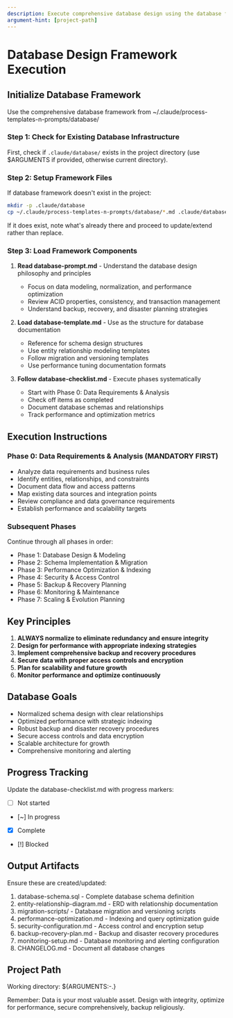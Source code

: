 ```yaml
---
description: Execute comprehensive database design using the database framework
argument-hint: [project-path]
---
```


# Database Design Framework Execution

## Initialize Database Framework

Use the comprehensive database framework from ~/.claude/process-templates-n-prompts/database/

### Step 1: Check for Existing Database Infrastructure
First, check if `.claude/database/` exists in the project directory (use $ARGUMENTS if provided, otherwise current directory).

### Step 2: Setup Framework Files
If database framework doesn't exist in the project:
```bash
mkdir -p .claude/database
cp ~/.claude/process-templates-n-prompts/database/*.md .claude/database/
```

If it does exist, note what's already there and proceed to update/extend rather than replace.

### Step 3: Load Framework Components

1. **Read database-prompt.md** - Understand the database design philosophy and principles
   - Focus on data modeling, normalization, and performance optimization
   - Review ACID properties, consistency, and transaction management
   - Understand backup, recovery, and disaster planning strategies

2. **Load database-template.md** - Use as the structure for database documentation
   - Reference for schema design structures
   - Use entity relationship modeling templates
   - Follow migration and versioning templates
   - Use performance tuning documentation formats

3. **Follow database-checklist.md** - Execute phases systematically
   - Start with Phase 0: Data Requirements & Analysis
   - Check off items as completed
   - Document database schemas and relationships
   - Track performance and optimization metrics

## Execution Instructions

### Phase 0: Data Requirements & Analysis (MANDATORY FIRST)
- Analyze data requirements and business rules
- Identify entities, relationships, and constraints
- Document data flow and access patterns
- Map existing data sources and integration points
- Review compliance and data governance requirements
- Establish performance and scalability targets

### Subsequent Phases
Continue through all phases in order:
- Phase 1: Database Design & Modeling
- Phase 2: Schema Implementation & Migration
- Phase 3: Performance Optimization & Indexing
- Phase 4: Security & Access Control
- Phase 5: Backup & Recovery Planning
- Phase 6: Monitoring & Maintenance
- Phase 7: Scaling & Evolution Planning

## Key Principles

1. **ALWAYS normalize to eliminate redundancy and ensure integrity**
2. **Design for performance with appropriate indexing strategies**
3. **Implement comprehensive backup and recovery procedures**
4. **Secure data with proper access controls and encryption**
5. **Plan for scalability and future growth**
6. **Monitor performance and optimize continuously**

## Database Goals
- Normalized schema design with clear relationships
- Optimized performance with strategic indexing
- Robust backup and disaster recovery procedures
- Secure access controls and data encryption
- Scalable architecture for growth
- Comprehensive monitoring and alerting

## Progress Tracking
Update the database-checklist.md with progress markers:
- [ ] Not started
- [~] In progress
- [x] Complete
- [!] Blocked

## Output Artifacts
Ensure these are created/updated:
1. database-schema.sql - Complete database schema definition
2. entity-relationship-diagram.md - ERD with relationship documentation
3. migration-scripts/ - Database migration and versioning scripts
4. performance-optimization.md - Indexing and query optimization guide
5. security-configuration.md - Access control and encryption setup
6. backup-recovery-plan.md - Backup and disaster recovery procedures
7. monitoring-setup.md - Database monitoring and alerting configuration
8. CHANGELOG.md - Document all database changes

## Project Path
Working directory: ${ARGUMENTS:-.}

Remember: Data is your most valuable asset. Design with integrity, optimize for performance, secure comprehensively, backup religiously.